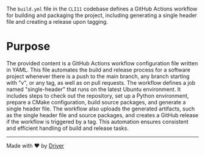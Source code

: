 <!--------------------------------------------------------------------------------->
<!-- IMPORTANT: This file is auto-generated by Driver (https://driver.ai). -------->
<!-- Manual edits may be overwritten on future commits. --------------------------->
<!--------------------------------------------------------------------------------->

The `build.yml` file in the `CLI11` codebase defines a GitHub Actions workflow for building and packaging the project, including generating a single header file and creating a release upon tagging.

# Purpose
The provided content is a GitHub Actions workflow configuration file written in YAML. This file automates the build and release process for a software project whenever there is a push to the main branch, any branch starting with "v", or any tag, as well as on pull requests. The workflow defines a job named "single-header" that runs on the latest Ubuntu environment. It includes steps to check out the repository, set up a Python environment, prepare a CMake configuration, build source packages, and generate a single header file. The workflow also uploads the generated artifacts, such as the single header file and source packages, and creates a GitHub release if the workflow is triggered by a tag. This automation ensures consistent and efficient handling of build and release tasks.

---
Made with ❤️ by [Driver](https://www.driver.ai/)